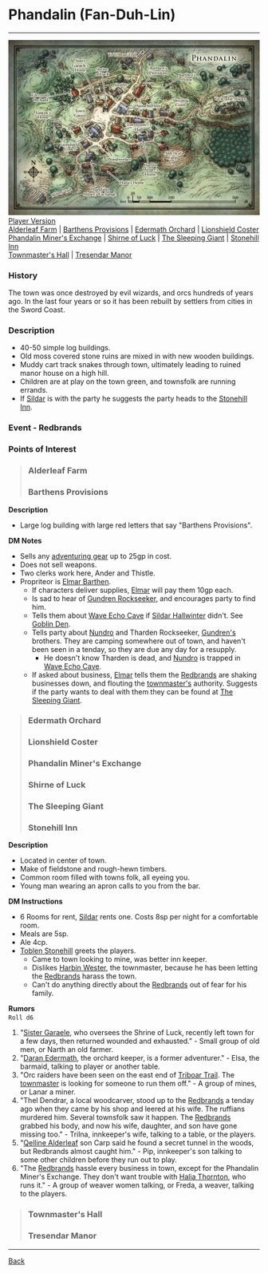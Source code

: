 # Phandalin (Fan-Duh-Lin)
---

![Phandalin](./images/phandalin.jpeg)
[Player Version](./images/phandalin-player.jpeg)  
[Alderleaf Farm](#alderleaf-farm) | [Barthens Provisions](#barthens-provisions) | [Edermath Orchard](#edermath-orchard) | [Lionshield Coster](#lionshield-coster)  
[Phandalin Miner's Exchange](#phandalin-miners-exchange) | [Shirne of Luck](#shirne-of-luck) | [The Sleeping Giant](#the-sleeping-giant) | [Stonehill Inn](#stonehill-inn)  
[Townmaster's Hall](#townmasters-hall) | [Tresendar Manor](#tresendar-manor)

### History
The town was once destroyed by evil wizards, and orcs hundreds of years ago. In the last four years or so it has been rebuilt by settlers from cities in the Sword Coast.

### Description
 - 40-50 simple log buildings.
 - Old moss covered stone ruins are mixed in with new wooden buildings.
 - Muddy cart track snakes through town, ultimately leading to ruined manor house on a high hill.
 - Children are at play on the town green, and townsfolk are running errands.
 - If [Sildar](../npcs/sildar-hallwinter.md) is with the party he suggests the party heads to the [Stonehill Inn](#stonehill-inn).

 ### **Event - Redbrands**

### Points of Interest
>### Alderleaf Farm
>### Barthens Provisions
**Description**
- Large log building with large red letters that say "Barthens Provisions".

**DM Notes**
- Sells any [adventuring gear](https://5e.tools/quickreference.html#bookref-quick,1,adventuring%20gear) up to 25gp in cost.
- Does not sell weapons.
- Two clerks work here, Ander and Thistle.
- Propriteor is [Elmar Barthen](../npcs/elmar-barthen.md).
  - If characters deliver supplies, [Elmar](../npcs/elmar-barthen.md) will pay them 10gp each.
  - Is sad to hear of [Gundren Rockseeker](../npcs/gundren-rockseeker.md), and encourages party to find him.
  - Tells them about [Wave Echo Cave](../locations/wave-echo-cave.md) if [Sildar Hallwinter](../npcs/sildar-hallwinter.md) didn't. See [Goblin Den](../locations/cragmaw-hideout.md#6-goblin-den).
  - Tells party about [Nundro](../npcs/nundro-rockseeker.md) and Tharden Rockseeker, [Gundren's](../npcs/gundren-rockseeker.md) brothers. They are camping somewhere out of town, and haven't been seen in a tenday, so they are due any day for a resupply.
    - He doesn't know Tharden is dead, and [Nundro](../npcs/nundro-rockseeker.md) is trapped in [Wave Echo Cave](../locations/wave-echo-cave.md).
  - If asked about business, [Elmar](../npcs/elmar-barthen.md) tells them the [Redbrands](#event---redbrands) are shaking businesses down, and flouting the [townmaster's](#townmasters-hall) authority. Suggests if the party wants to deal with them they can be found at [The Sleeping Giant](#the-sleeping-giant).

>### Edermath Orchard
>### Lionshield Coster
>### Phandalin Miner's Exchange
>### Shirne of Luck
>### The Sleeping Giant
>### Stonehill Inn
**Description**
- Located in center of town.
- Make of fieldstone and rough-hewn timbers.
- Common room filled with towns folk, all eyeing you.
- Young man wearing an apron calls to you from the bar.

**DM Instructions**
- 6 Rooms for rent, [Sildar](../npcs/sildar-hallwinter.md) rents one. Costs 8sp per night for a comfortable room.
- Meals are 5sp.
- Ale 4cp.
- [Toblen Stonehill](../npcs/toblen-stonehill.md) greets the players.
  - Came to town looking to mine, was better inn keeper.
  - Dislikes [Harbin Wester](../npcs/harbin-wester.md), the townmaster, because he has been letting the [Redbrands](#event---redbrands) harass the town.
  - Can't do anything directly about the [Redbrands](#event---redbrands) out of fear for his family.

**Rumors**  
`Roll d6`
 1. "[Sister Garaele](../npcs/sister-garaele.md), who oversees the Shrine of Luck, recently left town for a few days, then returned wounded and exhausted." - Small group of old men, or Narth an old farmer.
 2. "[Daran Edermath](../npcs/daran-edermath.md), the orchard keeper, is a former adventurer." - Elsa, the barmaid, talking to player or another table.
 3. "Orc raiders have been seen on the east end of [Triboar Trail](../locations/triboar-trail.md). The [townmaster](#townmasters-hall) is looking for someone to run them off." - A group of mines, or Lanar a miner.
 4. "Thel Dendrar, a local woodcarver, stood up to the [Redbrands](#event---redbrands) a tenday ago when they came by his shop and leered at his wife. The ruffians murdered him. Several townsfolk saw it happen. The [Redbrands](#event---redbrands) grabbed his body, and now his wife, daughter, and son have gone missing too." - Trilna, innkeeper's wife, talking to a table, or the players.
 5. "[Qelline Alderleaf](../npcs/qelline-alderleaf.md) son Carp said he found a secret tunnel in the woods, but Redbrands almost caught him." - Pip, innkeeper's son talking to some other children before they run out to play.
 6. "The [Redbrands](#event---redbrands) hassle every business in town, except for the Phandalin Miner's Exchange. They don't want trouble with [Halia Thornton](../npcs/halia-thornton.md), who runs it." - A group of weaver women talking, or Freda, a weaver, talking to the players.
>### Townmaster's Hall
>### Tresendar Manor

---
[Back](./locations.md)